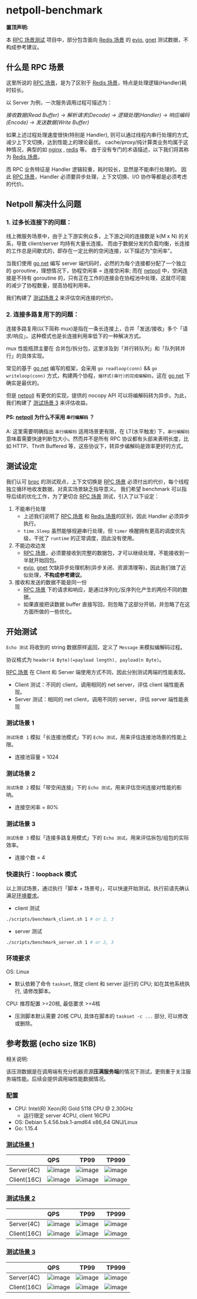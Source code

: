 # netpoll-benchmark

**置顶声明:**

本 [RPC 场景测试](#测试设定) 项目中，部分包含面向 [Redis 场景][redis] 的 [evio][evio], [gnet][gnet] 测试数据，不构成参考建议。

## 什么是 RPC 场景

这里所说的 [RPC 场景](#什么是-RPC-场景)，是为了区别于 [Redis 场景][redis]，特点是处理逻辑(Handler)耗时较长。

以 Server 为例，一次服务调用过程可描述为：

*接收数据(Read Buffer) -> 解析请求(Decode) -> 逻辑处理(Handler) -> 响应编码(Encode) -> 发送数据(Write Buffer)*

如果上述过程处理速度很快(特别是 Handler), 则可以通过线程内串行处理的方式, 减少上下文切换，达到性能上的理论最优。 cache/proxy/纯计算类业务均属于这种情况，典型的如 [nginx][nginx]
, [redis][redis] 等。 由于没有专门的术语描述，以下我们将其称为 [Redis 场景][redis]。

而 RPC 业务特征是 Handler 逻辑较重，耗时较长，显然是不能串行处理的。 因此 [RPC 场景](#什么是-RPC-场景)，Handler 必须要异步处理，上下文切换、I/O 协作等都是必须考虑的代价。

## Netpoll 解决什么问题

### 1. 过多长连接下的问题：

线上微服务场景中，由于上下游实例众多，上下游之间的连接数是 k(M x N) 的关系，导致 client/server 均持有大量长连接。 而由于数据分发的负载均衡，长连接的工作总是间歇式的，即存在一定比例的空闲连接，以下描述为"空闲率"。

当我们使用 [go net][net] 编写 server 端代码时，必然的为每个连接都分配了一个独立的 goroutine，理想情况下，协程空闲率 = 连接空闲率; 而在 [netpoll][netpoll] 中，空闲连接是不持有 goroutine 的，只有正在工作的连接会在协程池中处理，这就尽可能的减少了协程数量，提高协程利用率。

我们构建了 [测试场景 2](#测试场景-2) 来评估空闲连接的代价。

### 2. 连接多路复用下的问题：

连接多路复用(以下简称 mux)是指在一条长连接上，合并「发送/接收」多个「请求/响应」。这种模式也是长连接利用率低下的一种解决方式。

mux 性能瓶颈主要在 合并包/拆分包，这里涉及到「并行转队列」和「队列转并行」的具体实现。 

常见的基于 [go net][net] 编写的框架，会采用 `go readloop(conn)` && `go writeloop(conn)` 方式，构建两个协程，`循环式(串行)的完成编解码`，这在 [go net][net] 下确实是最优的。

但是 [netpoll][netpoll] 有更优的实现，提供的 nocopy API 可以将编解码转为异步。为此，我们构建了 [测试场景 3](#测试场景-3) 来评估收益。

#### PS: [netpoll][netpoll] 为什么不采用 `串行编解码` ？
A: 这里需要明确指出 `串行编解码` 适用场景更有限，在 LT(水平触发) 下，`串行编解码` 意味着需要快速判断包大小。然而并不是所有 RPC 协议都有头部来表明长度，比如 HTTP、Thrift Buffered 等，这些协议下，转异步编解码是效率更好的方式。

## 测试设定

我们认可 [brpc][brpc] 的测试观点，上下文切换是 [RPC 场景](#什么是-RPC-场景) 必须付出的代价，每个线程独立循环地收发数据，对真实场景缺乏指导意义。 我们希望 benchmark
可以指导后续的优化工作，为了更切合 [RPC 场景](#什么是-RPC-场景) 测试，引入了以下设定：

1. 不能串行处理
    * 上述我们说明了 [RPC 场景](#什么是-RPC-场景) 和 [Redis 场景][redis]的区别，因此 Handler 必须异步执行。
    * `time.Sleep` 虽然能够规避串行处理，但 `timer` 唤醒拥有更高的调度优先级，干扰了 `runtime` 的正常调度，因此没有使用。
2. 不能边收边发
    * [RPC 场景](#什么是-RPC-场景)，必须要接收到完整的数据包，才可以继续处理，不能接收到一半就开始回包。
    * [evio][evio], [gnet][gnet] 欠缺异步处理机制(异步关闭、资源清理等)，因此我们做了近似处理，**不构成参考建议**。
3. 接收和发送的数据不能是同一份
    * [RPC 场景](#什么是-RPC-场景) 下的请求和响应，是通过序列化/反序列化产生的两份不同的数据。
    * 如果直接把读数据 buffer 直接写回，则忽略了这部分开销，并忽略了在这方面所做的一些优化。

## 开始测试

`Echo 测试` 将收到的 string 数据原样返回，定义了 `Message` 来模拟编解码过程。

协议格式为 `header(4 Byte)(=payload length), payload(n Byte)`。

[RPC 场景](#什么是-RPC-场景) 在 Client 和 Server 端使用方式不同，因此分别测试两端的性能表现。

* Client 测试：不同的 client，调用相同的 net server，评估 client 端性能表现。
* Server 测试：相同的 net client，调用不同的 server，评估 server 端性能表现

### 测试场景 1

`测试场景 1` 模拟「长连接池模式」下的 `Echo 测试`，用来评估连接池场景的性能上限。

* 连接池容量 = 1024

### 测试场景 2

`测试场景 2` 模拟「带空闲连接」下的 `Echo 测试`，用来评估空闲连接对性能的影响。

* 连接空闲率 = 80%

### 测试场景 3

`测试场景 3` 模拟「连接多路复用模式」下的 `Echo 测试`，用来评估拆包/组包的实际效率。

* 连接个数 = 4

### 快速执行：loopback 模式

以上测试场景，通过执行「脚本 + 场景号」，可以快速开始测试。执行前请先确认满足[环境要求](#环境要求)。

* client 测试

```bash
./scripts/benchmark_client.sh 1 # or 2, 3
```

* server 测试

```bash
./scripts/benchmark_server.sh 1 # or 2, 3
```

### 环境要求

OS: Linux

* 默认依赖了命令 `taskset`, 限定 client 和 server 运行的 CPU; 如在其他系统执行, 请修改脚本。

CPU: 推荐配置 >=20核, 最低要求 >=4核

* 压测脚本默认需要 20核 CPU, 具体在脚本的 `taskset -c ...` 部分, 可以修改或删除。

## 参考数据 (echo size 1KB)

相关说明:

该压测数据是在调用端有充分机器资源**压满服务端**的情况下测试，更侧重于关注服务端性能。后续会提供调用端性能数据情况。

### 配置

* CPU:    Intel(R) Xeon(R) Gold 5118 CPU @ 2.30GHz
   * 运行限定 server 4CPU, client 16CPU
* OS:     Debian 5.4.56.bsk.1-amd64 x86_64 GNU/Linux
* Go:     1.15.4

### [测试场景 1](#测试场景-1)

|             | QPS                                   | TP99                                   | TP999                                   |
| :---------- | :------------------------------------ | :------------------------------------: | :-------------------------------------: |
| Server(4C)  | ![image](docs/images/server1_qps.png) | ![image](docs/images/server1_tp99.png) | ![image](docs/images/server1_tp999.png) |
| Client(16C) | ![image](docs/images/client1_qps.png) | ![image](docs/images/client1_tp99.png) | ![image](docs/images/client1_tp999.png) |

### [测试场景 2](#测试场景-2)

|             | QPS                                   | TP99                                   | TP999                                   |
| :---------- | :------------------------------------ | :------------------------------------: | :-------------------------------------: |
| Server(4C)  | ![image](docs/images/server2_qps.png) | ![image](docs/images/server2_tp99.png) | ![image](docs/images/server2_tp999.png) |
| Client(16C) | ![image](docs/images/client2_qps.png) | ![image](docs/images/client2_tp99.png) | ![image](docs/images/client2_tp999.png) |


### [测试场景 3](#测试场景-3)

|             | QPS                                   | TP99                                   | TP999                                   |
| :---------- | :------------------------------------ | :------------------------------------: | :-------------------------------------: |
| Server(4C)  | ![image](docs/images/server3_qps.png) | ![image](docs/images/server3_tp99.png) | ![image](docs/images/server3_tp999.png) |
| Client(16C) | ![image](docs/images/client3_qps.png) | ![image](docs/images/client3_tp99.png) | ![image](docs/images/client3_tp999.png) |


[net]: https://github.com/golang/go/tree/master/src/net

[netpoll]: https://github.com/cloudwego/netpoll

[gnet]: https://github.com/panjf2000/gnet

[evio]: https://github.com/tidwall/evio

[redis]: https://redis.io

[nginx]: https://www.nginx.com

[brpc]: https://github.com/apache/incubator-brpc/blob/master/docs/cn/benchmark.md

